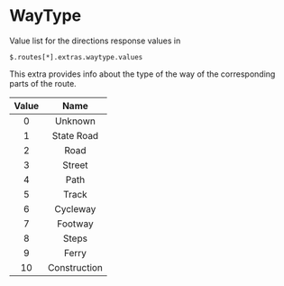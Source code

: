 # WayType

Value list for the directions response values in

```jsonpath
$.routes[*].extras.waytype.values
```

This extra provides info about the type of the way of the corresponding parts of the route.

| Value |     Name     |
|:-----:|:------------:|
| 0     | Unknown      |
| 1     | State Road   |
| 2     | Road         |
| 3     | Street       |
| 4     | Path         |
| 5     | Track        |
| 6     | Cycleway     |
| 7     | Footway      |
| 8     | Steps        |
| 9     | Ferry        |
| 10    | Construction |
